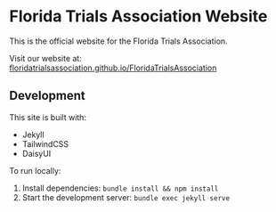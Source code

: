 # Florida Trials Association Website

This is the official website for the Florida Trials Association.

Visit our website at: [floridatrialsassociation.github.io/FloridaTrialsAssociation](https://floridatrialsassociation.github.io/FloridaTrialsAssociation)

## Development

This site is built with:
- Jekyll
- TailwindCSS
- DaisyUI

To run locally:
1. Install dependencies: `bundle install && npm install`
2. Start the development server: `bundle exec jekyll serve` 